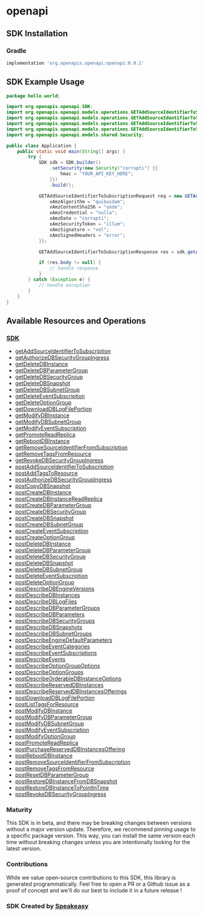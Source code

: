 # openapi

<!-- Start SDK Installation -->
## SDK Installation

### Gradle

```groovy
implementation 'org.openapis.openapi:openapi:0.0.1'
```
<!-- End SDK Installation -->

## SDK Example Usage
<!-- Start SDK Example Usage -->
```java
package hello.world;

import org.openapis.openapi.SDK;
import org.openapis.openapi.models.operations.GETAddSourceIdentifierToSubscriptionActionEnum;
import org.openapis.openapi.models.operations.GETAddSourceIdentifierToSubscriptionRequest;
import org.openapis.openapi.models.operations.GETAddSourceIdentifierToSubscriptionResponse;
import org.openapis.openapi.models.operations.GETAddSourceIdentifierToSubscriptionVersionEnum;
import org.openapis.openapi.models.shared.Security;

public class Application {
    public static void main(String[] args) {
        try {
            SDK sdk = SDK.builder()
                .setSecurity(new Security("corrupti") {{
                    hmac = "YOUR_API_KEY_HERE";
                }})
                .build();

            GETAddSourceIdentifierToSubscriptionRequest req = new GETAddSourceIdentifierToSubscriptionRequest(GETAddSourceIdentifierToSubscriptionActionEnum.ADD_SOURCE_IDENTIFIER_TO_SUBSCRIPTION, "provident", "distinctio", GETAddSourceIdentifierToSubscriptionVersionEnum.TWO_THOUSAND_AND_THIRTEEN0909) {{
                xAmzAlgorithm = "quibusdam";
                xAmzContentSha256 = "unde";
                xAmzCredential = "nulla";
                xAmzDate = "corrupti";
                xAmzSecurityToken = "illum";
                xAmzSignature = "vel";
                xAmzSignedHeaders = "error";
            }};            

            GETAddSourceIdentifierToSubscriptionResponse res = sdk.getAddSourceIdentifierToSubscription(req);

            if (res.body != null) {
                // handle response
            }
        } catch (Exception e) {
            // handle exception
        }
    }
}
```
<!-- End SDK Example Usage -->

<!-- Start SDK Available Operations -->
## Available Resources and Operations

### [SDK](docs/sdk/README.md)

* [getAddSourceIdentifierToSubscription](docs/sdk/README.md#getaddsourceidentifiertosubscription)
* [getAuthorizeDBSecurityGroupIngress](docs/sdk/README.md#getauthorizedbsecuritygroupingress)
* [getDeleteDBInstance](docs/sdk/README.md#getdeletedbinstance)
* [getDeleteDBParameterGroup](docs/sdk/README.md#getdeletedbparametergroup)
* [getDeleteDBSecurityGroup](docs/sdk/README.md#getdeletedbsecuritygroup)
* [getDeleteDBSnapshot](docs/sdk/README.md#getdeletedbsnapshot)
* [getDeleteDBSubnetGroup](docs/sdk/README.md#getdeletedbsubnetgroup)
* [getDeleteEventSubscription](docs/sdk/README.md#getdeleteeventsubscription)
* [getDeleteOptionGroup](docs/sdk/README.md#getdeleteoptiongroup)
* [getDownloadDBLogFilePortion](docs/sdk/README.md#getdownloaddblogfileportion)
* [getModifyDBInstance](docs/sdk/README.md#getmodifydbinstance)
* [getModifyDBSubnetGroup](docs/sdk/README.md#getmodifydbsubnetgroup)
* [getModifyEventSubscription](docs/sdk/README.md#getmodifyeventsubscription)
* [getPromoteReadReplica](docs/sdk/README.md#getpromotereadreplica)
* [getRebootDBInstance](docs/sdk/README.md#getrebootdbinstance)
* [getRemoveSourceIdentifierFromSubscription](docs/sdk/README.md#getremovesourceidentifierfromsubscription)
* [getRemoveTagsFromResource](docs/sdk/README.md#getremovetagsfromresource)
* [getRevokeDBSecurityGroupIngress](docs/sdk/README.md#getrevokedbsecuritygroupingress)
* [postAddSourceIdentifierToSubscription](docs/sdk/README.md#postaddsourceidentifiertosubscription)
* [postAddTagsToResource](docs/sdk/README.md#postaddtagstoresource)
* [postAuthorizeDBSecurityGroupIngress](docs/sdk/README.md#postauthorizedbsecuritygroupingress)
* [postCopyDBSnapshot](docs/sdk/README.md#postcopydbsnapshot)
* [postCreateDBInstance](docs/sdk/README.md#postcreatedbinstance)
* [postCreateDBInstanceReadReplica](docs/sdk/README.md#postcreatedbinstancereadreplica)
* [postCreateDBParameterGroup](docs/sdk/README.md#postcreatedbparametergroup)
* [postCreateDBSecurityGroup](docs/sdk/README.md#postcreatedbsecuritygroup)
* [postCreateDBSnapshot](docs/sdk/README.md#postcreatedbsnapshot)
* [postCreateDBSubnetGroup](docs/sdk/README.md#postcreatedbsubnetgroup)
* [postCreateEventSubscription](docs/sdk/README.md#postcreateeventsubscription)
* [postCreateOptionGroup](docs/sdk/README.md#postcreateoptiongroup)
* [postDeleteDBInstance](docs/sdk/README.md#postdeletedbinstance)
* [postDeleteDBParameterGroup](docs/sdk/README.md#postdeletedbparametergroup)
* [postDeleteDBSecurityGroup](docs/sdk/README.md#postdeletedbsecuritygroup)
* [postDeleteDBSnapshot](docs/sdk/README.md#postdeletedbsnapshot)
* [postDeleteDBSubnetGroup](docs/sdk/README.md#postdeletedbsubnetgroup)
* [postDeleteEventSubscription](docs/sdk/README.md#postdeleteeventsubscription)
* [postDeleteOptionGroup](docs/sdk/README.md#postdeleteoptiongroup)
* [postDescribeDBEngineVersions](docs/sdk/README.md#postdescribedbengineversions)
* [postDescribeDBInstances](docs/sdk/README.md#postdescribedbinstances)
* [postDescribeDBLogFiles](docs/sdk/README.md#postdescribedblogfiles)
* [postDescribeDBParameterGroups](docs/sdk/README.md#postdescribedbparametergroups)
* [postDescribeDBParameters](docs/sdk/README.md#postdescribedbparameters)
* [postDescribeDBSecurityGroups](docs/sdk/README.md#postdescribedbsecuritygroups)
* [postDescribeDBSnapshots](docs/sdk/README.md#postdescribedbsnapshots)
* [postDescribeDBSubnetGroups](docs/sdk/README.md#postdescribedbsubnetgroups)
* [postDescribeEngineDefaultParameters](docs/sdk/README.md#postdescribeenginedefaultparameters)
* [postDescribeEventCategories](docs/sdk/README.md#postdescribeeventcategories)
* [postDescribeEventSubscriptions](docs/sdk/README.md#postdescribeeventsubscriptions)
* [postDescribeEvents](docs/sdk/README.md#postdescribeevents)
* [postDescribeOptionGroupOptions](docs/sdk/README.md#postdescribeoptiongroupoptions)
* [postDescribeOptionGroups](docs/sdk/README.md#postdescribeoptiongroups)
* [postDescribeOrderableDBInstanceOptions](docs/sdk/README.md#postdescribeorderabledbinstanceoptions)
* [postDescribeReservedDBInstances](docs/sdk/README.md#postdescribereserveddbinstances)
* [postDescribeReservedDBInstancesOfferings](docs/sdk/README.md#postdescribereserveddbinstancesofferings)
* [postDownloadDBLogFilePortion](docs/sdk/README.md#postdownloaddblogfileportion)
* [postListTagsForResource](docs/sdk/README.md#postlisttagsforresource)
* [postModifyDBInstance](docs/sdk/README.md#postmodifydbinstance)
* [postModifyDBParameterGroup](docs/sdk/README.md#postmodifydbparametergroup)
* [postModifyDBSubnetGroup](docs/sdk/README.md#postmodifydbsubnetgroup)
* [postModifyEventSubscription](docs/sdk/README.md#postmodifyeventsubscription)
* [postModifyOptionGroup](docs/sdk/README.md#postmodifyoptiongroup)
* [postPromoteReadReplica](docs/sdk/README.md#postpromotereadreplica)
* [postPurchaseReservedDBInstancesOffering](docs/sdk/README.md#postpurchasereserveddbinstancesoffering)
* [postRebootDBInstance](docs/sdk/README.md#postrebootdbinstance)
* [postRemoveSourceIdentifierFromSubscription](docs/sdk/README.md#postremovesourceidentifierfromsubscription)
* [postRemoveTagsFromResource](docs/sdk/README.md#postremovetagsfromresource)
* [postResetDBParameterGroup](docs/sdk/README.md#postresetdbparametergroup)
* [postRestoreDBInstanceFromDBSnapshot](docs/sdk/README.md#postrestoredbinstancefromdbsnapshot)
* [postRestoreDBInstanceToPointInTime](docs/sdk/README.md#postrestoredbinstancetopointintime)
* [postRevokeDBSecurityGroupIngress](docs/sdk/README.md#postrevokedbsecuritygroupingress)
<!-- End SDK Available Operations -->

### Maturity

This SDK is in beta, and there may be breaking changes between versions without a major version update. Therefore, we recommend pinning usage 
to a specific package version. This way, you can install the same version each time without breaking changes unless you are intentionally 
looking for the latest version.

### Contributions

While we value open-source contributions to this SDK, this library is generated programmatically. 
Feel free to open a PR or a Github issue as a proof of concept and we'll do our best to include it in a future release !

### SDK Created by [Speakeasy](https://docs.speakeasyapi.dev/docs/using-speakeasy/client-sdks)
